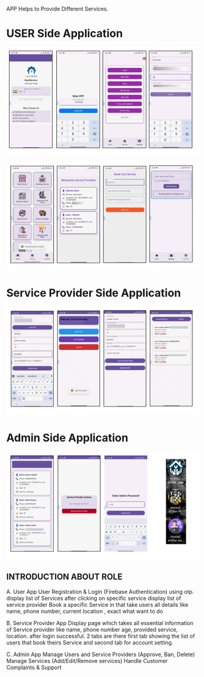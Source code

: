 APP Helps to Provide Different Services.

# USER Side Application

![App Screenshot](https://github.com/VivekPatil-2006/Service-APP/blob/main/User_1.png?raw=true)


![App Screenshot](https://github.com/VivekPatil-2006/Service-APP/blob/main/User_2.png)


# Service Provider Side Application

![App Screenshot](https://github.com/VivekPatil-2006/Service-APP/blob/main/Provider_3.png)

# Admin Side Application

![App Screenshot](https://github.com/VivekPatil-2006/Service-APP/blob/main/Admin__4.png)


## INTRODUCTION ABOUT ROLE
A. User App
User Registration & Login (Firebase Authentication) using otp.
display list of Services
after clicking on specific service display list of service provider
Book a specific Service in that take users all details like name, phone number, current location , exact what want to do

B. Service Provider App
Display page which takes all essential information of Service provider like name, phone number age, provided service, location.
after login successful.
2 tabs are there first tab showing the list of users that book theirs Service and second tab for account setting.

C. Admin App
Manage Users and Service Providers (Approve, Ban, Delete)
Manage Services (Add/Edit/Remove services)
Handle Customer Complaints & Support
